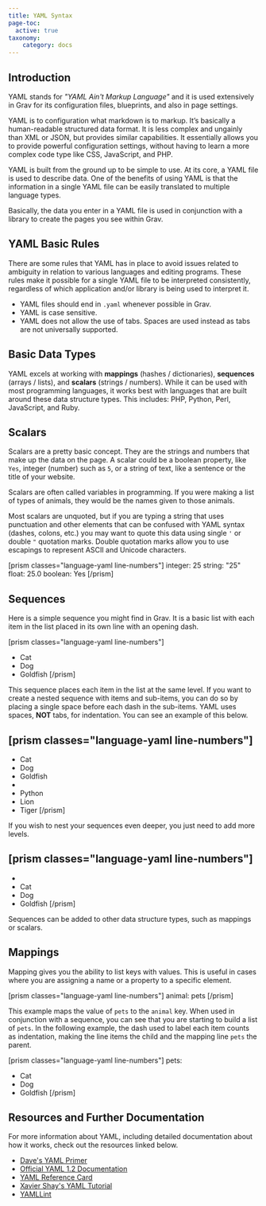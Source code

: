 ```yaml
---
title: YAML Syntax
page-toc:
  active: true
taxonomy:
    category: docs
---
```


Introduction
-----

YAML stands for _"YAML Ain't Markup Language"_ and it is used extensively in Grav for its configuration files, blueprints, and also in page settings. 

YAML is to configuration what markdown is to markup. It’s basically a human-readable structured data format. It is less complex and ungainly than XML or JSON, but provides similar capabilities. It essentially allows you to provide powerful configuration settings, without having to learn a more complex code type like CSS, JavaScript, and PHP.

YAML is built from the ground up to be simple to use. At its core, a YAML file is used to describe data. One of the benefits of using YAML is that the information in a single YAML file can be easily translated to multiple language types.

Basically, the data you enter in a YAML file is used in conjunction with a library to create the pages you see within Grav.

YAML Basic Rules
-----

There are some rules that YAML has in place to avoid issues related to ambiguity in relation to various languages and editing programs. These rules make it possible for a single YAML file to be interpreted consistently, regardless of which application and/or library is being used to interpret it.

* YAML files should end in `.yaml` whenever possible in Grav.
* YAML is case sensitive.
* YAML does not allow the use of tabs. Spaces are used instead as tabs are not universally supported.

Basic Data Types
-----

YAML excels at working with **mappings** (hashes / dictionaries), **sequences** (arrays / lists), and **scalars** (strings / numbers). While it can be used with most programming languages, it works best with languages that are built around these data structure types. This includes: PHP, Python, Perl, JavaScript, and Ruby.

## Scalars

Scalars are a pretty basic concept. They are the strings and numbers that make up the data on the page. A scalar could be a boolean property, like `Yes`, integer (number) such as `5`, or a string of text, like a sentence or the title of your website.

Scalars are often called variables in programming. If you were making a list of types of animals, they would be the names given to those animals.

Most scalars are unquoted, but if you are typing a string that uses punctuation and other elements that can be confused with YAML syntax (dashes, colons, etc.) you may want to quote this data using single `'` or double `"` quotation marks. Double quotation marks allow you to use escapings to represent ASCII and Unicode characters.

[prism classes="language-yaml line-numbers"]
integer: 25
string: "25"
float: 25.0
boolean: Yes
[/prism]

## Sequences

Here is a simple sequence you might find in Grav. It is a basic list with each item in the list placed in its own line with an opening dash.

[prism classes="language-yaml line-numbers"]
- Cat
- Dog
- Goldfish
[/prism]

This sequence places each item in the list at the same level. If you want to create a nested sequence with items and sub-items, you can do so by placing a single space before each dash in the sub-items. YAML uses spaces, **NOT** tabs, for indentation. You can see an example of this below.

[prism classes="language-yaml line-numbers"]
-
 - Cat
 - Dog
 - Goldfish
-
 - Python
 - Lion
 - Tiger
[/prism]

If you wish to nest your sequences even deeper, you just need to add more levels.

[prism classes="language-yaml line-numbers"]
-
 -
  - Cat
  - Dog
  - Goldfish
[/prism]

Sequences can be added to other data structure types, such as mappings or scalars.

## Mappings

Mapping gives you the ability to list keys with values. This is useful in cases where you are assigning a name or a property to a specific element.

[prism classes="language-yaml line-numbers"]
animal: pets
[/prism]

This example maps the value of `pets` to the `animal` key. When used in conjunction with a sequence, you can see that you are starting to build a list of `pets`. In the following example, the dash used to label each item counts as indentation, making the line items the child and the mapping line `pets` the parent.

[prism classes="language-yaml line-numbers"]
pets:
 - Cat
 - Dog
 - Goldfish
[/prism]

Resources and Further Documentation
-----

For more information about YAML, including detailed documentation about how it works, check out the resources linked below.

* [Dave's YAML Primer](https://github.com/darvid/trine/wiki/YAML-Primer)
* [Official YAML 1.2 Documentation](https://yaml.org/spec/1.2/spec.html)
* [YAML Reference Card](https://yaml.org/refcard.html)
* [Xavier Shay's YAML Tutorial](http://rhnh.net/2011/01/31/yaml-tutorial)
* [YAMLLint](http://www.yamllint.com/)
